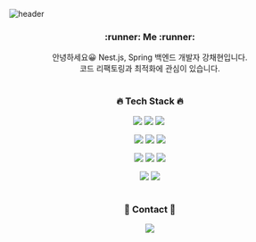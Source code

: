 ![header](https://capsule-render.vercel.app/api?type=Waving&color=timeGradient&height=300&section=header&text=Welcome&fontSize=80)

<div align="center">
<h3>:runner: Me :runner:</h3>
<p>안녕하세요😀 Nest.js, Spring 백엔드 개발자 강채현입니다.<br>코드 리팩토링과 최적화에 관심이 있습니다.</p>

#
<h3>🔥 Tech Stack 🔥</h3>
<p><img src="https://img.shields.io/badge/JavaScript-black?style=flat&logo=JavaScript&logoColor=F7DF1E"/>&nbsp;<img src="https://img.shields.io/badge/Typescript-black?style=flat&logo=Typescript&logoColor=#00BFFF"/>&nbsp;<img src="https://img.shields.io/badge/Node.js-black?style=flat&logo=Node.js&logoColor=339933"/>&nbsp;</p>

<p><img src="https://img.shields.io/badge/Express-gray?style=flat&logo=Express&logoColor=#A8B9CC"/>&nbsp;<img src="https://img.shields.io/badge/Sequelize-gray?style=flat&logo=Sequelize&logoColor=#A8B9CC"/>&nbsp;<img src="https://img.shields.io/badge/TypeORM-gray?style=flat&logo=npm&logoColor=#A8B9CC"/></p>

<p><img src="https://img.shields.io/badge/MySQL-lightgray?style=flat&logo=MySQL&logoColor=white"/>&nbsp;<img src="https://img.shields.io/badge/Sqlite-lightgray?style=flat&logo=Sqlite&logoColor=lightblue"/>&nbsp;<img src="https://img.shields.io/badge/Redis-lightgray?style=flat&logo=Redis&logoColor=red"/></p>
  
<p><img src="https://img.shields.io/badge/Docker-gainsboro?style=flat&logo=Docker&logoColor=blue"/>&nbsp;<img src="https://img.shields.io/badge/AWS-gainsboro?style=flat&logo=Amazon&logoColor=orange"/></p>

#
<h3>📩 Contact 📩</h3>
  <a href="mailto:cabinkid07@gmail.com" target="_blank"><img src="https://img.shields.io/badge/gmail-EBECF0?style=for-the-badge&logo=Gmail&logoColor=red">
</div>

